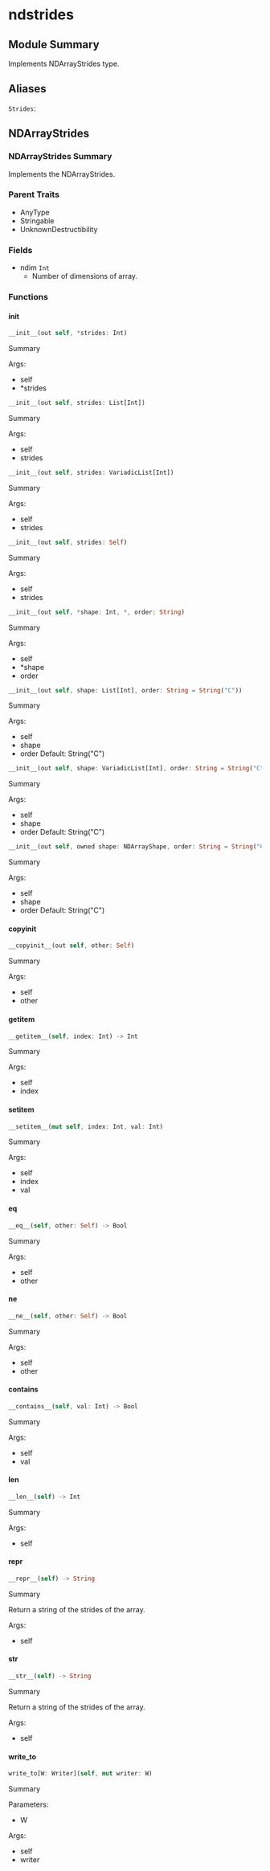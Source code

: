 



# ndstrides

##  Module Summary
  
Implements NDArrayStrides type.
## Aliases
  
`Strides`: 
## NDArrayStrides

### NDArrayStrides Summary
  
  
Implements the NDArrayStrides.  

### Parent Traits
  

- AnyType
- Stringable
- UnknownDestructibility

### Fields
  
  
* ndim `Int`  
    - Number of dimensions of array.  

### Functions

#### __init__


```rust
__init__(out self, *strides: Int)
```  
Summary  
  
  
  
Args:  

- self
- \*strides


```rust
__init__(out self, strides: List[Int])
```  
Summary  
  
  
  
Args:  

- self
- strides


```rust
__init__(out self, strides: VariadicList[Int])
```  
Summary  
  
  
  
Args:  

- self
- strides


```rust
__init__(out self, strides: Self)
```  
Summary  
  
  
  
Args:  

- self
- strides


```rust
__init__(out self, *shape: Int, *, order: String)
```  
Summary  
  
  
  
Args:  

- self
- \*shape
- order


```rust
__init__(out self, shape: List[Int], order: String = String("C"))
```  
Summary  
  
  
  
Args:  

- self
- shape
- order Default: String("C")


```rust
__init__(out self, shape: VariadicList[Int], order: String = String("C"))
```  
Summary  
  
  
  
Args:  

- self
- shape
- order Default: String("C")


```rust
__init__(out self, owned shape: NDArrayShape, order: String = String("C"))
```  
Summary  
  
  
  
Args:  

- self
- shape
- order Default: String("C")

#### __copyinit__


```rust
__copyinit__(out self, other: Self)
```  
Summary  
  
  
  
Args:  

- self
- other

#### __getitem__


```rust
__getitem__(self, index: Int) -> Int
```  
Summary  
  
  
  
Args:  

- self
- index

#### __setitem__


```rust
__setitem__(mut self, index: Int, val: Int)
```  
Summary  
  
  
  
Args:  

- self
- index
- val

#### __eq__


```rust
__eq__(self, other: Self) -> Bool
```  
Summary  
  
  
  
Args:  

- self
- other

#### __ne__


```rust
__ne__(self, other: Self) -> Bool
```  
Summary  
  
  
  
Args:  

- self
- other

#### __contains__


```rust
__contains__(self, val: Int) -> Bool
```  
Summary  
  
  
  
Args:  

- self
- val

#### __len__


```rust
__len__(self) -> Int
```  
Summary  
  
  
  
Args:  

- self

#### __repr__


```rust
__repr__(self) -> String
```  
Summary  
  
Return a string of the strides of the array.  
  
Args:  

- self

#### __str__


```rust
__str__(self) -> String
```  
Summary  
  
Return a string of the strides of the array.  
  
Args:  

- self

#### write_to


```rust
write_to[W: Writer](self, mut writer: W)
```  
Summary  
  
  
  
Parameters:  

- W
  
Args:  

- self
- writer
